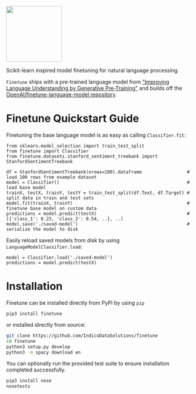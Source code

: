 <img src="https://i.imgur.com/kYL058E.png" height="150px">

Scikit-learn inspired model finetuning for natural language processing.

`Finetune` ships with a pre-trained language model
from ["Improving Language Understanding by Generative Pre-Training"](https://s3-us-west-2.amazonaws.com/openai-assets/research-covers/language-unsupervised/language_understanding_paper.pdf)
and builds off the [OpenAI/finetune-language-model repository](https://github.com/openai/finetune-transformer-lm).

Finetune Quickstart Guide
=========================

Finetuning the base language model is as easy as calling `Classifier.fit`:

```python3
from sklearn.model_selection import train_test_split
from finetune import Classifier
from finetune.datasets.stanford_sentiment_treebank import StanfordSentimentTreebank

df = StanfordSentimentTreebank(nrows=100).dataframe                 # load 100 rows from example dataset
model = Classifier()                                                # load base model
trainX, testX, trainY, testY = train_test_split(df.Text, df.Target) # split data in train and test sets
model.fit(trainX, trainY)                                           # finetune base model on custom data
predictions = model.predict(testX)                                  # [{'class_1': 0.23, 'class_2': 0.54, ..}, ..]
model.save('./saved-model')                                         # serialize the model to disk
```

Easily reload saved models from disk by using `LanguageModelClassifier.load`:

```
model = Classifier.load('./saved-model')
predictions = model.predict(testX)
```


Installation
============
Finetune can be installed directly from PyPI by using `pip`

```
pip3 install finetune
```

or installed directly from source:

```bash
git clone https://github.com/IndicoDataSolutions/finetune
cd finetune
python3 setup.py develop
python3 -m spacy download en
```

You can optionally run the provided test suite to ensure installation completed successfully.

```bash
pip3 install nose
nosetests
```

